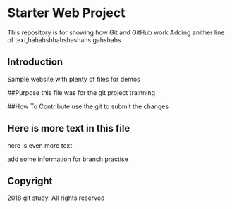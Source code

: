 # Starter Web Project

This repository is for showing how Git and GitHub work
Adding anither line of text,hahahshhahshashahs
gahshahs
## Introduction

Sample website with plenty of files for demos

##Purpose
this file was for the git project trainning

##How To Contribute 
use the git to submit the changes 

## Here is more text in this file

here is even more text

add some information for branch practise

## Copyright
2018 git study. All rights reserved
